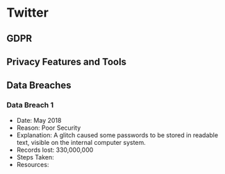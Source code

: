 # Twitter 


## GDPR

## Privacy Features and Tools

## Data Breaches
### Data Breach 1
* Date: May 2018
* Reason: Poor Security 
* Explanation: A glitch caused some passwords to be stored in readable text, visible on the internal computer system.
* Records lost: 330,000,000
* Steps Taken:
* Resources: 
